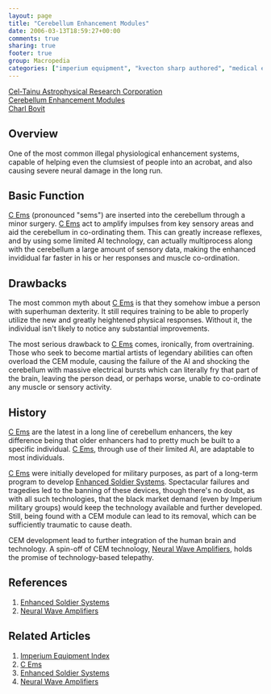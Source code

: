 ```yaml
---
layout: page
title: "Cerebellum Enhancement Modules"
date: 2006-03-13T18:59:27+00:00
comments: true
sharing: true
footer: true
group: Macropedia
categories: ["imperium equipment", "kvecton sharp authored", "medical equipment"]
---
```


<div class='row'>
	<div class='col-md-4'><a href='/macropedia/celtainu'>Cel-Tainu Astrophysical Research Corporation</a></div>
	<div class='col-md-4'><a href='/macropedia/cerebellum-enhancement-modules'>Cerebellum Enhancement Modules</a></div>
	<div class='col-md-4'><a href='/macropedia/charl-bovit'>Charl Bovit</a></div>
</div>


## Overview

One of the most common illegal physiological enhancement systems, capable of helping even the clumsiest of people into an acrobat, and also causing severe neural damage in the long run.

## Basic Function

[C Ems](/macropedia/c-ems) (pronounced "sems") are inserted into the cerebellum through a minor surgery.  [C Ems](/macropedia/c-ems) act to amplify impulses from key sensory areas and aid the cerebellum in co-ordinating them.  This can greatly increase reflexes, and by using some limited AI technology, can actually multiprocess along with the cerebellum a large amount of sensory data, making the enhanced invididual far faster in his or her responses and muscle co-ordination.

## Drawbacks

The most common myth about [C Ems](/macropedia/c-ems) is that they somehow imbue a person with superhuman dexterity.  It still requires training to be able to properly utilize the new and greatly heightened physical responses.  Without it, the individual isn't likely to notice any substantial improvements.

The most serious drawback to [C Ems](/macropedia/c-ems) comes, ironically, from overtraining.  Those who seek to become martial artists of legendary abilities can often overload the CEM module, causing the failure of the AI and shocking the cerebellum with massive electrical bursts which can literally fry that part of the brain, leaving the person dead, or perhaps worse, unable to co-ordinate any muscle or sensory activity.

## History

[C Ems](/macropedia/c-ems) are the latest in a long line of cerebellum enhancers, the key difference being that older enhancers had to pretty much be built to a specific individual.  [C Ems](/macropedia/c-ems), through use of their limited AI, are adaptable to most individuals.

[C Ems](/macropedia/c-ems) were initially developed for military purposes, as part of a long-term program to develop [Enhanced Soldier Systems](/macropedia/enhanced-soldier-systems).  Spectacular failures and tragedies led to the banning of these devices, though there's no doubt, as with all such technologies, that the black market demand (even by Imperium military groups) would keep the technology available and further developed.  Still, being found with a CEM module can lead to its removal, which can be sufficiently traumatic to cause death.

CEM development lead to further integration of the human brain and technology.  A spin-off of CEM technology, [Neural Wave Amplifiers](/macropedia/neural-wave-amplifiers), holds the promise of technology-based telepathy.

## References
1. [Enhanced Soldier Systems](/macropedia/enhanced-soldier-systems)
1. [Neural Wave Amplifiers](/macropedia/neural-wave-amplifiers)

## Related Articles

1. [Imperium Equipment Index](/macropedia/imperium-equipment-index)
2. [C Ems](/macropedia/c-ems)
3. [Enhanced Soldier Systems](/macropedia/enhanced-soldier-systems)
4. [Neural Wave Amplifiers](/macropedia/neural-wave-amplifiers)



  
